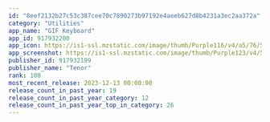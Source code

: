 ```yaml
---
id: "8eef2132b27c53c387cee70c7890273b97192e4aeeb627d8b4231a3ec2aa372a"
category: "Utilities"
app_name: "GIF Keyboard"
app_id: 917932200
app_icon: https://is1-ssl.mzstatic.com/image/thumb/Purple116/v4/a5/76/5a/a5765a08-bd33-fb02-5a65-9a027136c389/AppIcon-GifKeyboard-1x_U007emarketing-5-0-0-85-220.png/1024x1024bb.png
app_screenshot: https://is1-ssl.mzstatic.com/image/thumb/Purple123/v4/58/a9/ce/58a9ce90-9dfa-d3bb-0b6c-f9a4dbe6d31c/pr_source.png/1242x2688bb.png
publisher_id: 917932199
publisher_name: "Tenor"
rank: 108
most_recent_release: 2023-12-13 00:00:00
release_count_in_past_year: 19
release_count_in_past_year_category: 12
release_count_in_past_year_top_in_category: 26
---
```

